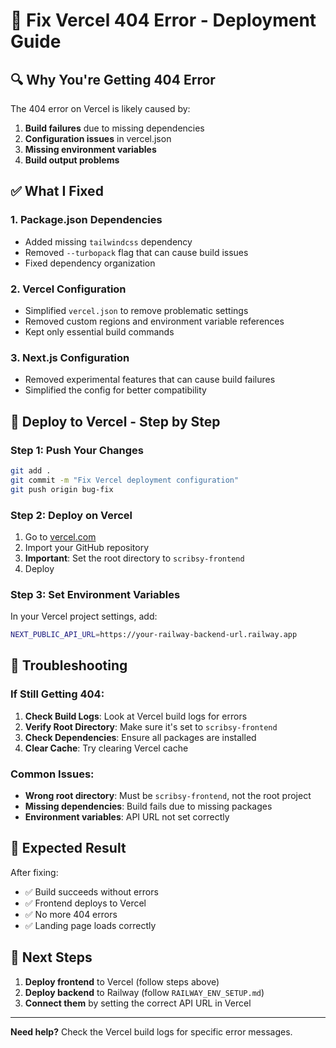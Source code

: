 # 🚀 Fix Vercel 404 Error - Deployment Guide

## 🔍 **Why You're Getting 404 Error**

The 404 error on Vercel is likely caused by:
1. **Build failures** due to missing dependencies
2. **Configuration issues** in vercel.json
3. **Missing environment variables**
4. **Build output problems**

## ✅ **What I Fixed**

### 1. **Package.json Dependencies**
- Added missing `tailwindcss` dependency
- Removed `--turbopack` flag that can cause build issues
- Fixed dependency organization

### 2. **Vercel Configuration**
- Simplified `vercel.json` to remove problematic settings
- Removed custom regions and environment variable references
- Kept only essential build commands

### 3. **Next.js Configuration**
- Removed experimental features that can cause build failures
- Simplified the config for better compatibility

## 🚀 **Deploy to Vercel - Step by Step**

### **Step 1: Push Your Changes**
```bash
git add .
git commit -m "Fix Vercel deployment configuration"
git push origin bug-fix
```

### **Step 2: Deploy on Vercel**
1. Go to [vercel.com](https://vercel.com)
2. Import your GitHub repository
3. **Important**: Set the root directory to `scribsy-frontend`
4. Deploy

### **Step 3: Set Environment Variables**
In your Vercel project settings, add:
```bash
NEXT_PUBLIC_API_URL=https://your-railway-backend-url.railway.app
```

## 🔧 **Troubleshooting**

### **If Still Getting 404:**
1. **Check Build Logs**: Look at Vercel build logs for errors
2. **Verify Root Directory**: Make sure it's set to `scribsy-frontend`
3. **Check Dependencies**: Ensure all packages are installed
4. **Clear Cache**: Try clearing Vercel cache

### **Common Issues:**
- **Wrong root directory**: Must be `scribsy-frontend`, not the root project
- **Missing dependencies**: Build fails due to missing packages
- **Environment variables**: API URL not set correctly

## 📝 **Expected Result**

After fixing:
- ✅ Build succeeds without errors
- ✅ Frontend deploys to Vercel
- ✅ No more 404 errors
- ✅ Landing page loads correctly

## 🎯 **Next Steps**

1. **Deploy frontend** to Vercel (follow steps above)
2. **Deploy backend** to Railway (follow `RAILWAY_ENV_SETUP.md`)
3. **Connect them** by setting the correct API URL in Vercel

---

**Need help?** Check the Vercel build logs for specific error messages.
